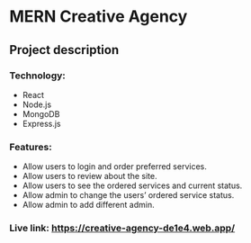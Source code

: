 # MERN Creative Agency

## Project description

### Technology: 
* React
* Node.js
* MongoDB
* Express.js

### Features:
* Allow users to login and order preferred services.
* Allow users to review about the site.
* Allow users to see the ordered services and current status.
* Allow admin to change the users’ ordered service status.
* Allow admin to add different admin.

### Live link: https://creative-agency-de1e4.web.app/
